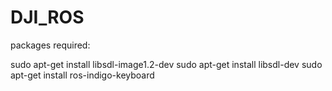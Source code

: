 # DJI_ROS


packages required: 

sudo apt-get install libsdl-image1.2-dev 
sudo apt-get install libsdl-dev 
sudo apt-get install ros-indigo-keyboard
